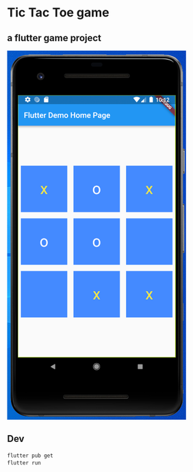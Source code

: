# Tic Tac Toe game

## a flutter game project

![xox](ss/xoxgame_ss1.PNG)


## Dev
```sh
flutter pub get
flutter run
```